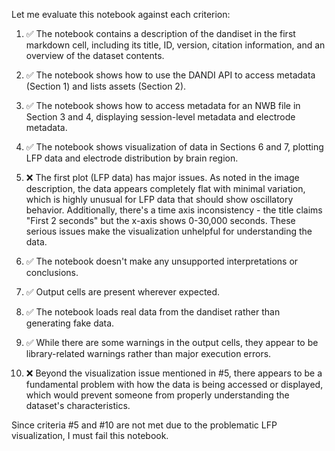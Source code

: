 Let me evaluate this notebook against each criterion:

1. ✅ The notebook contains a description of the dandiset in the first markdown cell, including its title, ID, version, citation information, and an overview of the dataset contents.

2. ✅ The notebook shows how to use the DANDI API to access metadata (Section 1) and lists assets (Section 2).

3. ✅ The notebook shows how to access metadata for an NWB file in Section 3 and 4, displaying session-level metadata and electrode metadata.

4. ✅ The notebook shows visualization of data in Sections 6 and 7, plotting LFP data and electrode distribution by brain region.

5. ❌ The first plot (LFP data) has major issues. As noted in the image description, the data appears completely flat with minimal variation, which is highly unusual for LFP data that should show oscillatory behavior. Additionally, there's a time axis inconsistency - the title claims "First 2 seconds" but the x-axis shows 0-30,000 seconds. These serious issues make the visualization unhelpful for understanding the data.

6. ✅ The notebook doesn't make any unsupported interpretations or conclusions.

7. ✅ Output cells are present wherever expected.

8. ✅ The notebook loads real data from the dandiset rather than generating fake data.

9. ✅ While there are some warnings in the output cells, they appear to be library-related warnings rather than major execution errors.

10. ❌ Beyond the visualization issue mentioned in #5, there appears to be a fundamental problem with how the data is being accessed or displayed, which would prevent someone from properly understanding the dataset's characteristics.

Since criteria #5 and #10 are not met due to the problematic LFP visualization, I must fail this notebook.